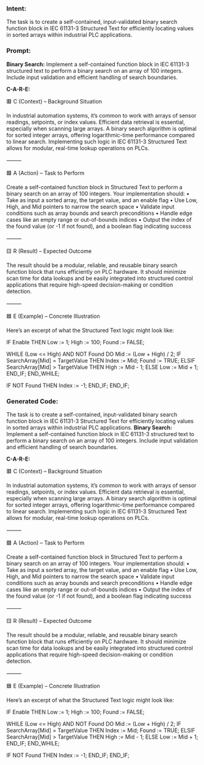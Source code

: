 ### Intent:
The task is to create a self-contained, input-validated binary search function block in IEC 61131-3 Structured Text for efficiently locating values in sorted arrays within industrial PLC applications.

### Prompt:
**Binary Search:**
Implement a self-contained function block in IEC 61131-3 structured text to perform a binary search on an array of 100 integers. Include input validation and efficient handling of search boundaries.

**C-A-R-E:**

🟥 C (Context) – Background Situation

In industrial automation systems, it’s common to work with arrays of sensor readings, setpoints, or index values. Efficient data retrieval is essential, especially when scanning large arrays. A binary search algorithm is optimal for sorted integer arrays, offering logarithmic-time performance compared to linear search. Implementing such logic in IEC 61131-3 Structured Text allows for modular, real-time lookup operations on PLCs.

⸻

🟩 A (Action) – Task to Perform

Create a self-contained function block in Structured Text to perform a binary search on an array of 100 integers. Your implementation should:
	•	Take as input a sorted array, the target value, and an enable flag
	•	Use Low, High, and Mid pointers to narrow the search space
	•	Validate input conditions such as array bounds and search preconditions
	•	Handle edge cases like an empty range or out-of-bounds indices
	•	Output the index of the found value (or -1 if not found), and a boolean flag indicating success

⸻

🟨 R (Result) – Expected Outcome

The result should be a modular, reliable, and reusable binary search function block that runs efficiently on PLC hardware. It should minimize scan time for data lookups and be easily integrated into structured control applications that require high-speed decision-making or condition detection.

⸻

🟦 E (Example) – Concrete Illustration

Here’s an excerpt of what the Structured Text logic might look like:

IF Enable THEN
   Low := 1;
   High := 100;
   Found := FALSE;

   WHILE (Low <= High) AND NOT Found DO
      Mid := (Low + High) / 2;
      IF SearchArray[Mid] = TargetValue THEN
         Index := Mid;
         Found := TRUE;
      ELSIF SearchArray[Mid] > TargetValue THEN
         High := Mid - 1;
      ELSE
         Low := Mid + 1;
      END_IF;
   END_WHILE;

   IF NOT Found THEN
      Index := -1;
   END_IF;
END_IF;

### Generated Code:
The task is to create a self-contained, input-validated binary search function block in IEC 61131-3 Structured Text for efficiently locating values in sorted arrays within industrial PLC applications.
**Binary Search:**
Implement a self-contained function block in IEC 61131-3 structured text to perform a binary search on an array of 100 integers. Include input validation and efficient handling of search boundaries.

**C-A-R-E:**

🟥 C (Context) – Background Situation

In industrial automation systems, it’s common to work with arrays of sensor readings, setpoints, or index values. Efficient data retrieval is essential, especially when scanning large arrays. A binary search algorithm is optimal for sorted integer arrays, offering logarithmic-time performance compared to linear search. Implementing such logic in IEC 61131-3 Structured Text allows for modular, real-time lookup operations on PLCs.

⸻

🟩 A (Action) – Task to Perform

Create a self-contained function block in Structured Text to perform a binary search on an array of 100 integers. Your implementation should:
	•	Take as input a sorted array, the target value, and an enable flag
	•	Use Low, High, and Mid pointers to narrow the search space
	•	Validate input conditions such as array bounds and search preconditions
	•	Handle edge cases like an empty range or out-of-bounds indices
	•	Output the index of the found value (or -1 if not found), and a boolean flag indicating success

⸻

🟨 R (Result) – Expected Outcome

The result should be a modular, reliable, and reusable binary search function block that runs efficiently on PLC hardware. It should minimize scan time for data lookups and be easily integrated into structured control applications that require high-speed decision-making or condition detection.

⸻

🟦 E (Example) – Concrete Illustration

Here’s an excerpt of what the Structured Text logic might look like:

IF Enable THEN
   Low := 1;
   High := 100;
   Found := FALSE;

   WHILE (Low <= High) AND NOT Found DO
      Mid := (Low + High) / 2;
      IF SearchArray[Mid] = TargetValue THEN
         Index := Mid;
         Found := TRUE;
      ELSIF SearchArray[Mid] > TargetValue THEN
         High := Mid - 1;
      ELSE
         Low := Mid + 1;
      END_IF;
   END_WHILE;

   IF NOT Found THEN
      Index := -1;
   END_IF;
END_IF;

